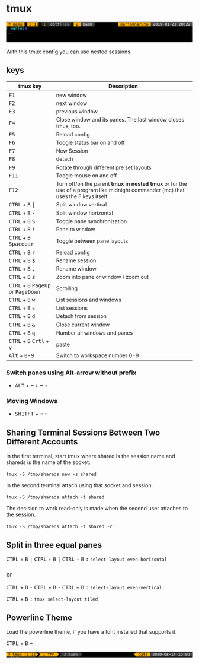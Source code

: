 # tmux

![shell4](../assets/shell04.png)

With this tmux config you can use nested sessions.

## keys

| tmux key  | Description |
| ------------- | ------------- |
| <kbd>F1</kbd> | new window |
| <kbd>F2</kbd> | next window |
| <kbd>F3</kbd> | previous window |
| <kbd>F4</kbd> | Close window and its panes. The last window closes tmux, too. |
| <kbd>F5</kbd> | Reload config |
| <kbd>F6</kbd> | Toogle status bar on and off |
| <kbd>F7</kbd> | New Session |
| <kbd>F8</kbd> | detach |
| <kbd>F9</kbd> | Rotate through different pre set layouts |
| <kbd>F11</kbd> | Toogle mouse on and off |
| <kbd>F12</kbd> | Turn off/on the parent **tmux in nested tmux** or for the use of a program like midnight commander (mc) that uses the F keys itself |
| <kbd>CTRL</kbd> + <kbd>B</kbd> <kbd>\|</kbd> | Split window vertical |
| <kbd>CTRL</kbd> + <kbd>B</kbd> <kbd>-</kbd> | Split window horizontal |
| <kbd>CTRL</kbd> + <kbd>B</kbd> <kbd>S</kbd> | Toggle pane synchronization |
| <kbd>CTRL</kbd> + <kbd>B</kbd> <kbd>!</kbd> | Pane to window |
| <kbd>CTRL</kbd> + <kbd>B</kbd> <kbd>Spacebar</kbd> | Toggle between pane layouts |
| <kbd>CTRL</kbd> + <kbd>B</kbd> <kbd>r</kbd> | Reload config |
| <kbd>CTRL</kbd> + <kbd>B</kbd> <kbd>$</kbd> | Rename session |
| <kbd>CTRL</kbd> + <kbd>B</kbd> <kbd>,</kbd> | Rename window |
| <kbd>CTRL</kbd> + <kbd>B</kbd> <kbd>z</kbd> | Zoom into pane or window / zoom out |
| <kbd>CTRL</kbd> + <kbd>B</kbd> <kbd>PageUp</kbd> or <kbd>PageDown</kbd> | Scrolling |
| <kbd>CTRL</kbd> + <kbd>B</kbd> <kbd>w</kbd> | List sessions and windows |
| <kbd>CTRL</kbd> + <kbd>B</kbd> <kbd>s</kbd> | List sessions |
| <kbd>CTRL</kbd> + <kbd>B</kbd> <kbd>d</kbd> | Detach from session |
| <kbd>CTRL</kbd> + <kbd>B</kbd> <kbd>&</kbd> | Close current window |
| <kbd>CTRL</kbd> + <kbd>B</kbd> <kbd>q</kbd> | Number all windows and panes |
| <kbd>CTRL</kbd> + <kbd>B</kbd> <kbd>Crtl</kbd> + <kbd>v</kbd> | paste |
| <kbd>Alt</kbd> + <kbd>0</kbd>-<kbd>9</kbd> | Switch to workspace number 0-9 |

### Switch panes using Alt-arrow without prefix

- <kbd>ALT</kbd> + <kbd>➡️</kbd> <kbd>⬇️</kbd> <kbd>⬅️</kbd> <kbd>⬆️</kbd>

### Moving Windows

- <kbd>SHITFT</kbd> + <kbd>➡️</kbd> <kbd>⬅️</kbd>

## Sharing Terminal Sessions Between Two Different Accounts

In the first terminal, start tmux where shared is the session name and shareds is the name of the socket:

`tmux -S /tmp/shareds new -s shared`

In the second terminal attach using that socket and session.

`tmux -S /tmp/shareds attach -t shared`

The decision to work read-only is made when the second user attaches to the session.

`tmux -S /tmp/shareds attach -t shared -r`

## Split in three equal panes

<kbd>CTRL</kbd> + <kbd>B</kbd> <kbd>|</kbd>
<kbd>CTRL</kbd> + <kbd>B</kbd> <kbd>|</kbd>
<kbd>CTRL</kbd> + <kbd>B</kbd> <kbd>:</kbd> `select-layout even-horizontal`

### or

<kbd>CTRL</kbd> + <kbd>B</kbd> <kbd>-</kbd>
<kbd>CTRL</kbd> + <kbd>B</kbd> <kbd>-</kbd>
<kbd>CTRL</kbd> + <kbd>B</kbd> <kbd>:</kbd> `select-layout even-vertical`

<kbd>CTRL</kbd> + <kbd>B</kbd> <kbd>:</kbd> `tmux select-layout tiled`

## Powerline Theme

Load the powerline theme, if you have a font installed that supports it.

<kbd>CTRL</kbd> + <kbd>B</kbd> <kbd>+</kbd>

![shell6](../assets/powerline-theme.png)

